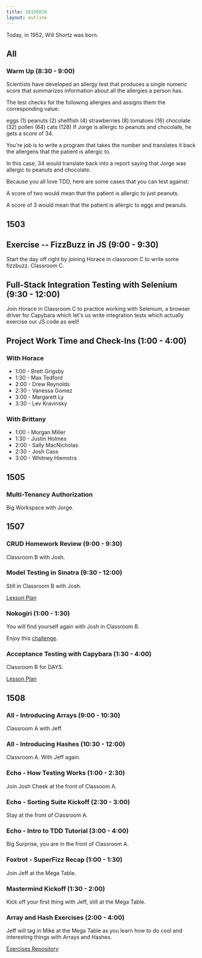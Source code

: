 ```yaml
---
title: 20150826
layout: outline
---
```


Today, in 1952, Will Shortz was born.

## All

### Warm Up (8:30 - 9:00)

Scientists have developed an allergy test that produces a single numeric score that summarizes information about all the allergies a person has.

The test checks for the following allergies and assigns them the corresponding value:

eggs (1)
peanuts (2)
shellfish (4)
strawberries (8)
tomatoes (16)
chocolate (32)
pollen (64)
cats (128)
If Jorge is allergic to peanuts and chocolate, he gets a score of 34.

You're job is to write a program that takes the number and translates it back the allergens that the patient is allergic to.

In this case, 34 would translate back into a report saying that Jorge was allergic to peanuts and chocolate.

Because you all love TDD, here are some cases that you can test against:

A score of two would mean that the patient is allergic to just peanuts.

A score of 3 would mean that the patient is allergic to eggs and peanuts.


## 1503

## Exercise -- FizzBuzz in JS (9:00 - 9:30)

Start the day off right by joining Horace in classroom C to write
some fizzbuzz. Classroom C.

## Full-Stack Integration Testing with Selenium (9:30 - 12:00)

Join Horace in Classroom C to practice working with Selenium,
a browser driver for Capybara which let's us write integration
tests which actually exercise our JS code as well!

## Project Work Time and Check-Ins (1:00 - 4:00)

### With Horace

* 1:00 - Brett Grigsby
* 1:30 - Max Tedford
* 2:00 - Drew Reynolds
* 2:30 - Vanessa Gomez
* 3:00 - Margarett Ly
* 3:30 - Lev Kravinsky

### With Brittany

* 1:00 - Morgan Miller
* 1:30 - Justin Holmes
* 2:00 - Sally MacNicholas
* 2:30 - Josh Cass
* 3:00 - Whitney Hiemstra

## 1505

### Multi-Tenancy Authorization

Big Workspace with Jorge.


## 1507

### CRUD Homework Review (9:00 - 9:30)

Classroom B with Josh.

### Model Testing in Sinatra (9:30 - 12:00)

Still in Classroom B with Josh.

[Lesson Plan](https://github.com/turingschool/lesson_plans/blob/master/ruby_02-web_applications_with_ruby/model_testing_in_sinatra.markdown)

### Nokogiri (1:00 - 1:30)

You will find yourself again with Josh in Classroom B.

Enjoy this [challenge](https://github.com/turingschool/challenges/blob/master/parsing_html.markdown).

### Acceptance Testing with Capybara (1:30 - 4:00)

Classroom B for DAYS.

[Lesson Plan](https://github.com/turingschool/lesson_plans/blob/master/ruby_02-web_applications_with_ruby/feature_testing_in_sinatra_with_capybara.markdown)


## 1508

### All - Introducing Arrays (9:00 - 10:30)

Classroom A with Jeff.

### All - Introducing Hashes (10:30 - 12:00)

Classroom A. With Jeff again.

### Echo - How Testing Works (1:00 - 2:30)

Join Josh Cheek at the front of Classoom A.

### Echo - Sorting Suite Kickoff (2:30 - 3:00)

Stay at the front of Classroom A.

### Echo - Intro to TDD Tutorial (3:00 - 4:00)

Big Surprise, you are in the front of Classroom A.

### Foxtrot - SuperFizz Recap (1:00 - 1:30)

Join Jeff at the Mega Table.

### Mastermind Kickoff (1:30 - 2:00)

Kick off your first thing with Jeff, still at the Mega Table.

### Array and Hash Exercises (2:00 - 4:00)

Jeff will tag in Mike at the Mega Table as you learn how to do cool 
and interesting things with Arrays and Hashes. 

[Exercises Repository](git@github.com:turingschool/ruby-exercises.git)
